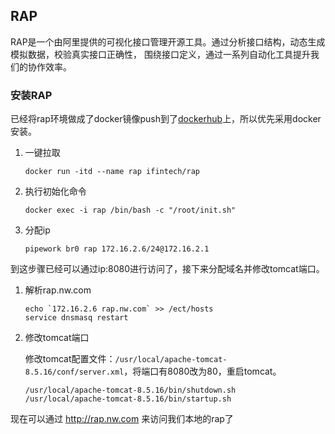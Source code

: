## RAP

RAP是一个由阿里提供的可视化接口管理开源工具。通过分析接口结构，动态生成模拟数据，校验真实接口正确性， 围绕接口定义，通过一系列自动化工具提升我们的协作效率。

### 安装RAP

已经将rap环境做成了docker镜像push到了[dockerhub](https://hub.docker.com/r/ifintech/rap/)上，所以优先采用docker安装。

1. 一键拉取

   ```shell
   docker run -itd --name rap ifintech/rap
   ```

2. 执行初始化命令

   ```shell
   docker exec -i rap /bin/bash -c "/root/init.sh"
   ```

3. 分配ip

   ```shell
   pipework br0 rap 172.16.2.6/24@172.16.2.1
   ```

到这步骤已经可以通过ip:8080进行访问了，接下来分配域名并修改tomcat端口。

1. 解析rap.nw.com

   ```shell
   echo `172.16.2.6 rap.nw.com` >> /ect/hosts
   service dnsmasq restart
   ```

2. 修改tomcat端口

   修改tomcat配置文件：`/usr/local/apache-tomcat-8.5.16/conf/server.xml`，将端口有8080改为80，重启tomcat。

   ```shell
   /usr/local/apache-tomcat-8.5.16/bin/shutdown.sh
   /usr/local/apache-tomcat-8.5.16/bin/startup.sh
   ```

现在可以通过 http://rap.nw.com 来访问我们本地的rap了
